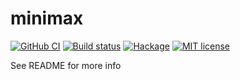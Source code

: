 # minimax

[![GitHub CI](https://github.com/jrp2014/minimax/workflows/CI/badge.svg)](https://github.com/jrp2014/minimax/actions)
[![Build status](https://img.shields.io/travis/jrp2014/minimax.svg?logo=travis)](https://travis-ci.com/jrp2014/minimax)
[![Hackage](https://img.shields.io/hackage/v/minimax.svg?logo=haskell)](https://hackage.haskell.org/package/minimax)
[![MIT license](https://img.shields.io/badge/license-MIT-blue.svg)](LICENSE)

See README for more info
